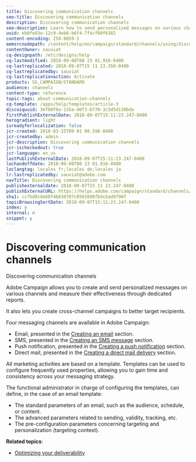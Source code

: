 ```yaml
---
title: Discovering communication channels
seo-title: Discovering communication channels
description: Discovering communication channels
seo-description: Learn how to send personalized messages on various channels and to create cross-channel campaigns to better target your recipients.
uuid: eb0fe83e-12c9-4eb8-b6f4-7f4cf60f6382
content-encoding: ISO-8859-1
aemsrcnodepath: /content/help/en/campaign/standard/channels/using/discovering-communication-channels
contentOwner: sauviat
cq-designpath: /etc/designs/help
cq-lastmodified: 2018-09-08T08 23 01.916-0400
cq-lastreplicated: 2018-09-07T15 11 23.350-0400
cq-lastreplicatedby: sauviat
cq-lastreplicationaction: Activate
products: SG_CAMPAIGN/STANDARD
audience: channels
content-type: reference
topic-tags: about-communication-channels
cq-template: /apps/help/templates/article-3
discoiquuid: 36f00f0a-155a-40f3-b770-3c5d5d130bde
firstPublishExternalDate: 2018-09-07T15:11:23.247-0400
herogradient: light
isreadyforlocalization: false
jcr-created: 2018-03-15T09 01 08.598-0400
jcr-createdby: admin
jcr-description: Discovering communication channels
jcr-ischeckedout: true
jcr-language: en_us
lastPublishExternalDate: 2018-09-07T15:11:23.247-0400
lochandoffdate: 2018-09-08T08 23 01.916-0400
loclangtag: locales fr;locales de;locales ja
lr-lastreplicatedby: sauviat@adobe.com
navTitle: Discovering communication channels
publishexternaldate: 2018-09-07T15 11 23.247-0400
publishExternalURL: https://helpx.adobe.com/campaign/standard/channels/using/discovering-communication-channels.html
sha1: cc7bd8cde68f4b630707c0501698fbdcbad9796f
topicBrowsingSortDate: 2018-09-07T15:11:23.247-0400
index: y
internal: n
snippet: y
---
```


# Discovering communication channels

Discovering communication channels

Adobe Campaign allows you to create and send personalized messages on various channels and measure their effectiveness through dedicated reports.

It also lets you create cross-channel campaigns to better target recipients.

Four messaging channels are available in Adobe Campaign:

* Email, presented in the [Creating an email](../../channels/using/creating-an-email.md) section.
* SMS, presented in the [Creating an SMS message](../../channels/using/creating-an-sms-message.md) section.
* Push notification, presented in the [Creating a push notification](../../channels/using/creating-and-sending-a-push-notification.md) section.
* Direct mail, presented in the [Creating a direct mail delivery](../../channels/using/creating-the-direct-mail.md) section.

All marketing activities are based on a template. Templates can be used to configure frequently used properties, allowing you to gain time and consistency across your messaging strategy.

The functional administrator in charge of configuring the templates, can define, in the case of an email template:

* The standard parameters of an email, such as the audience, schedule, or content.
* The advanced parameters related to sending, validity, tracking, etc.
* The pre-configuration parameters concerning targeting and personalization (targeting context).

**Related topics**:

* [Optimizing your deliverability](https://docs.campaign.adobe.com/doc/standard/getting_started/en/ACS_Deliverability.html)


